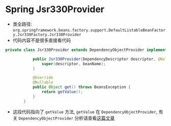 # Spring Jsr330Provider
- 类全路径: `org.springframework.beans.factory.support.DefaultListableBeanFactory.Jsr330Factory.Jsr330Provider`
- 代码内容不是很多直接看代码


```java
private class Jsr330Provider extends DependencyObjectProvider implements Provider<Object> {

			public Jsr330Provider(DependencyDescriptor descriptor, @Nullable String beanName) {
				super(descriptor, beanName);
			}

			@Override
			@Nullable
			public Object get() throws BeansException {
				return getValue();
			}
		}
```

- 这段代码指向了 `getValue` 方法, `getValue` 在 `DependencyObjectProvider`, 有关 `DependencyObjectProvider` 分析请查看[这篇文章](/docs/beans/factory/BeanFactory/ObjectProvider/Spring-DependencyObjectProvider.md)